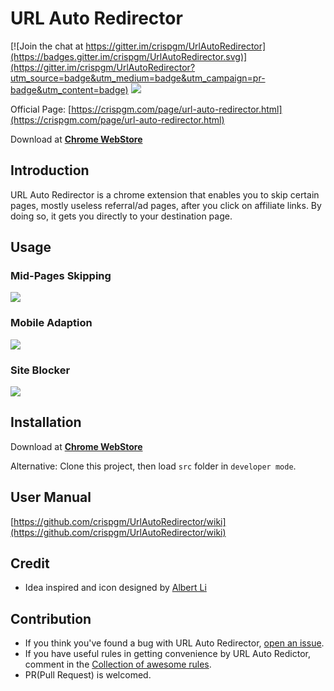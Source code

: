 # URL Auto Redirector

[![Join the chat at https://gitter.im/crispgm/UrlAutoRedirector](https://badges.gitter.im/crispgm/UrlAutoRedirector.svg)](https://gitter.im/crispgm/UrlAutoRedirector?utm_source=badge&utm_medium=badge&utm_campaign=pr-badge&utm_content=badge)
![](https://img.shields.io/badge/license-MIT-blue.svg)

Official Page: [https://crispgm.com/page/url-auto-redirector.html](https://crispgm.com/page/url-auto-redirector.html)

Download at [__Chrome WebStore__](https://chrome.google.com/webstore/detail/mckfcfnegaimgcgepikhdnajpkkhdnkn)

## Introduction

URL Auto Redirector is a chrome extension that enables you to skip certain pages, mostly useless referral/ad pages, after you click on affiliate links.
By doing so, it gets you directly to your destination page.

## Usage

### Mid-Pages Skipping

![](https://raw.githubusercontent.com/crispgm/UrlAutoRedirector/master/promotion/midpage-skipping.png)

### Mobile Adaption

![](https://raw.githubusercontent.com/crispgm/UrlAutoRedirector/master/promotion/mobile-adaption.png)

### Site Blocker

![](https://raw.githubusercontent.com/crispgm/UrlAutoRedirector/master/promotion/site-blocker.png)

## Installation

Download at [__Chrome WebStore__](https://chrome.google.com/webstore/detail/mckfcfnegaimgcgepikhdnajpkkhdnkn)

Alternative: Clone this project, then load ```src``` folder in ```developer mode```.

## User Manual

[https://github.com/crispgm/UrlAutoRedirector/wiki](https://github.com/crispgm/UrlAutoRedirector/wiki)

## Credit

* Idea inspired and icon designed by [Albert Li](https://github.com/lzb)

## Contribution

* If you think you've found a bug with URL Auto Redirector, [open an issue](https://github.com/crispgm/UrlAutoRedirector/issues/new).
* If you have useful rules in getting convenience by URL Auto Redictor, comment in the [Collection of awesome rules](https://github.com/crispgm/UrlAutoRedirector/issues/17).
* PR(Pull Request) is welcomed.
